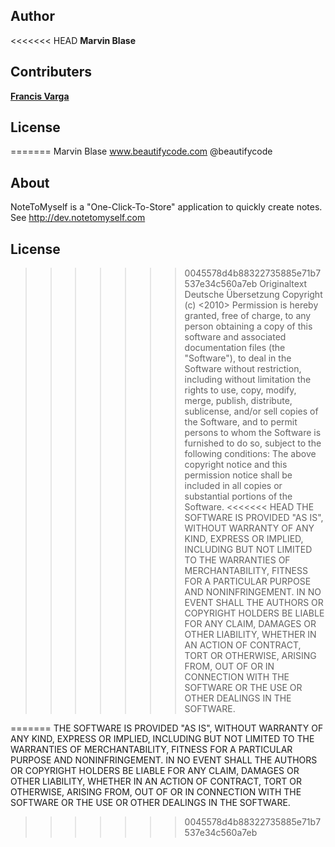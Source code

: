 ## Author
<<<<<<< HEAD
__Marvin Blase__

## Contributers

[__Francis Varga__](http://varga-multimedia.com "Francis Varga Blog")

## License

=======
Marvin Blase
www.beautifycode.com
@beautifycode

## About
NoteToMyself is a "One-Click-To-Store" application to quickly create notes. See http://dev.notetomyself.com

## License
>>>>>>> 0045578d4b88322735885e71b7537e34c560a7eb
Originaltext
Deutsche Übersetzung
Copyright (c) <2010> <copyright holders>
Permission is hereby granted, free of charge, to any person obtaining a copy of this software and associated documentation files (the "Software"), to deal in the Software without restriction, including without limitation the rights to use, copy, modify, merge, publish, distribute, sublicense, and/or sell copies of the Software, and to permit persons to whom the Software is furnished to do so, subject to the following conditions:
The above copyright notice and this permission notice shall be included in all copies or substantial portions of the Software.
<<<<<<< HEAD
THE SOFTWARE IS PROVIDED "AS IS", WITHOUT WARRANTY OF ANY KIND, EXPRESS OR IMPLIED, INCLUDING BUT NOT LIMITED TO THE WARRANTIES OF MERCHANTABILITY, FITNESS FOR A PARTICULAR PURPOSE AND NONINFRINGEMENT. IN NO EVENT SHALL THE AUTHORS OR COPYRIGHT HOLDERS BE LIABLE FOR ANY CLAIM, DAMAGES OR OTHER LIABILITY, WHETHER IN AN ACTION OF CONTRACT, TORT OR OTHERWISE, ARISING FROM, OUT OF OR IN CONNECTION WITH THE SOFTWARE OR THE USE OR OTHER DEALINGS IN THE SOFTWARE.

=======
THE SOFTWARE IS PROVIDED "AS IS", WITHOUT WARRANTY OF ANY KIND, EXPRESS OR IMPLIED, INCLUDING BUT NOT LIMITED TO THE WARRANTIES OF MERCHANTABILITY, FITNESS FOR A PARTICULAR PURPOSE AND NONINFRINGEMENT. IN NO EVENT SHALL THE AUTHORS OR COPYRIGHT HOLDERS BE LIABLE FOR ANY CLAIM, DAMAGES OR OTHER LIABILITY, WHETHER IN AN ACTION OF CONTRACT, TORT OR OTHERWISE, ARISING FROM, OUT OF OR IN CONNECTION WITH THE SOFTWARE OR THE USE OR OTHER DEALINGS IN THE SOFTWARE.
>>>>>>> 0045578d4b88322735885e71b7537e34c560a7eb
